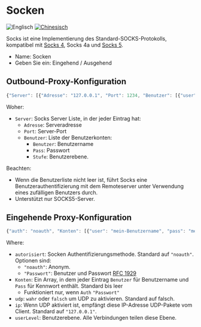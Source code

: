 # Socken

![Englisch](../../resources/englishc.svg) [![Chinesisch](../../resources/chinese.svg)](https://www.v2ray.com/chapter_02/protocols/socks.html)

Socks ist eine Implementierung des Standard-SOCKS-Protokolls, kompatibel mit [Socks 4](http://ftp.icm.edu.pl/packages/socks/socks4/SOCKS4.protocol), Socks 4a und [Socks 5](http://ftp.icm.edu.pl/packages/socks/socks4/SOCKS4.protocol).

* Name: Socken
* Geben Sie ein: Eingehend / Ausgehend

## Outbound-Proxy-Konfiguration

```javascript
{"Server": [{"Adresse": "127.0.0.1", "Port": 1234, "Benutzer": [{"user": "test user", "pass": "test pass", "level" : 0}]}]}
```

Woher:

* `Server`: Socks Server Liste, in der jeder Eintrag hat: 
  * `Adresse`: Serveradresse
  * `Port`: Server-Port
  * `Benutzer`: Liste der Benutzerkonten: 
    * `Benutzer`: Benutzername
    * `Pass`: Passwort
    * `Stufe`: Benutzerebene.

Beachten:

* Wenn die Benutzerliste nicht leer ist, führt Socks eine Benutzerauthentifizierung mit dem Remoteserver unter Verwendung eines zufälligen Benutzers durch.
* Unterstützt nur SOCKS5-Server.

## Eingehende Proxy-Konfiguration

```javascript
{"auth": "noauth", "Konten": [{"user": "mein-Benutzername", "pass": "mein-Passwort"}], "udp": false, "ip": "127.0. 0.1 "," userLevel ": 0}
```

Where:

* `autorisiert`: Socken Authentifizierungsmethode. Standard auf `"noauth"`. Optionen sind: 
  * `"noauth"`: Anonym.
  * `"Passwort"`: Benutzer und Passwort [RFC 1929](https://tools.ietf.org/html/rfc1929)
* `Konten`: Ein Array, in dem jeder Eintrag `Benutzer` für Benutzername und `Pass` für Kennwort enthält. Standard bis leer 
  * Funktioniert nur, wenn `Auth` `"Passwort"`
* `udp`: `wahr` oder `falsch` um UDP zu aktivieren. Standard auf falsch.
* `ip`: Wenn UDP aktiviert ist, empfängt diese IP-Adresse UDP-Pakete vom Client. Standard auf `"127.0.0.1"`.
* `userLevel`: Benutzerebene. Alle Verbindungen teilen diese Ebene.